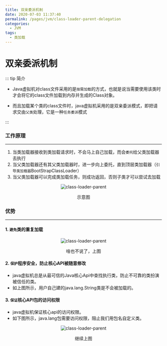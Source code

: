 ```yaml
---
title: 双亲委派机制
date: 2020-07-03 11:37:40
permalink: /pages/jvm/class-loader-parent-delegation
categories: 
  - JVM
tags: 
  - 类加载
---
```


# 双亲委派机制

::: tip 简介

* Java虚拟机对class文件采用的是`按需加载`的方式，也就是说当需要使用该类时才会将它的class文件加载到内存并生成的Class对象。

* 而且加载某个类的class文件时，java虚拟机采用的是双亲委派模式，即把请求交由`父类`处理，它是一种`任务委派`模式

:::

### 工作原理

***

1. 当类加载器接收到类加载请求时，不会马上自己加载，而会`委托`给父类加载器去执行
2. 当父类加载器还有其父类加载器时，进一步向上委托，直到顶层类加载器（`引导类加载器`BootStrapClassLoader）
3. 当父类加载器可以完成类加载任务，则成功返回，否则子类才可以尝试去加载

<div align="center">

![class-loader-parent](/myJavaDoc/jvm/class-loader-06.png)

示意图

</div>

### 优势

*** 

#### 1. `避免`类的重复加载

<div align="center">

![class-loader-parent](/myJavaDoc/jvm/class-loader-07.png)

啥也不说了，上图

</div>

#### 2. `保护`程序安全，防止核心API被随意修改

* java虚拟机总是从最可信的Java核心Api中查找执行类，防止不可靠的类扮演被信任的类。
* 如上图所示，用户自己建的java.lang.String类是不会被加载的。

#### 3. `保证`核心API包的访问权限

* java虚拟机保证核心api的访问权限。
* 如下图所示，java.lang包需要访问权限，阻止我们用包名自定义类。

<div align="center">

![class-loader-parent](/myJavaDoc/jvm/class-loader-08.png)

继续上图

</div>





